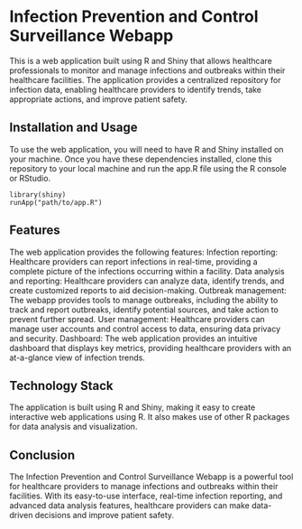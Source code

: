 # Infection Prevention and Control Surveillance Webapp
This is a web application built using R and Shiny that allows healthcare professionals to monitor and manage infections and outbreaks within their healthcare facilities. The application provides a centralized repository for infection data, enabling healthcare providers to identify trends, take appropriate actions, and improve patient safety.

## Installation and Usage
To use the web application, you will need to have R and Shiny installed on your machine. Once you have these dependencies installed, clone this repository to your local machine and run the app.R file using the R console or RStudio.

``` {r}
library(shiny)
runApp("path/to/app.R")
```
## Features
The web application provides the following features:
Infection reporting: Healthcare providers can report infections in real-time, providing a complete picture of the infections occurring within a facility.
Data analysis and reporting: Healthcare providers can analyze data, identify trends, and create customized reports to aid decision-making.
Outbreak management: The webapp provides tools to manage outbreaks, including the ability to track and report outbreaks, identify potential sources, and take action to prevent further spread.
User management: Healthcare providers can manage user accounts and control access to data, ensuring data privacy and security.
Dashboard: The web application provides an intuitive dashboard that displays key metrics, providing healthcare providers with an at-a-glance view of infection trends.

## Technology Stack
The application is built using R and Shiny, making it easy to create interactive web applications using R. It also makes use of other R packages for data analysis and visualization.

## Conclusion
The Infection Prevention and Control Surveillance Webapp is a powerful tool for healthcare providers to manage infections and outbreaks within their facilities. With its easy-to-use interface, real-time infection reporting, and advanced data analysis features, healthcare providers can make data-driven decisions and improve patient safety.
